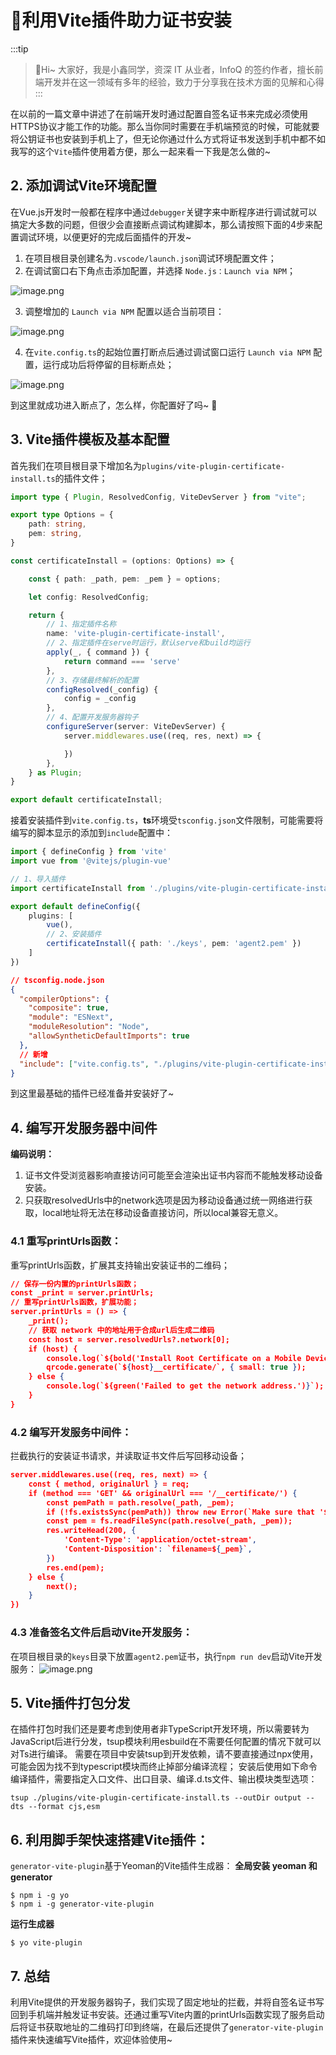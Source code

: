# 📢利用Vite插件助力证书安装

:::tip
>🎄Hi~ 大家好，我是小鑫同学，资深 IT 从业者，InfoQ 的签约作者，擅长前端开发并在这一领域有多年的经验，致力于分享我在技术方面的见解和心得
:::

在以前的一篇文章中讲述了在前端开发时通过配置自签名证书来完成必须使用HTTPS协议才能工作的功能。那么当你同时需要在手机端预览的时候，可能就要将公钥证书也安装到手机上了，但无论你通过什么方式将证书发送到手机中都不如我写的这个`Vite`插件使用着方便，那么一起来看一下我是怎么做的~

## 2. 添加调试Vite环境配置
在Vue.js开发时一般都在程序中通过`debugger`关键字来中断程序进行调试就可以搞定大多数的问题，但很少会直接断点调试构建脚本，那么请按照下面的4步来配置调试环境，以便更好的完成后面插件的开发~

1. 在项目根目录创建名为`.vscode/launch.json`调试环境配置文件；
2. 在调试窗口右下角点击添加配置，并选择 `Node.js：Launch via NPM`；

![image.png](https://picgo-2022.oss-cn-beijing.aliyuncs.com/202309011647779.png)

3. 调整增加的 `Launch via NPM` 配置以适合当前项目：

![image.png](https://picgo-2022.oss-cn-beijing.aliyuncs.com/202309011647696.png)

4. 在`vite.config.ts`的起始位置打断点后通过调试窗口运行 `Launch via NPM` 配置，运行成功后将停留的目标断点处；

![image.png](https://picgo-2022.oss-cn-beijing.aliyuncs.com/202309011648587.png)

到这里就成功进入断点了，怎么样，你配置好了吗~ 🤺
## 3. Vite插件模板及基本配置
首先我们在项目根目录下增加名为`plugins/vite-plugin-certificate-install.ts`的插件文件；
```typescript
import type { Plugin, ResolvedConfig, ViteDevServer } from "vite";

export type Options = {
    path: string,
    pem: string,
}

const certificateInstall = (options: Options) => {

  	const { path: _path, pem: _pem } = options;

    let config: ResolvedConfig;

    return {
        // 1、指定插件名称
        name: 'vite-plugin-certificate-install',
        // 2、指定插件在serve时运行，默认serve和build均运行
        apply(_, { command }) {
            return command === 'serve'
        },
        // 3、存储最终解析的配置
        configResolved(_config) {
            config = _config
        },
        // 4、配置开发服务器钩子
        configureServer(server: ViteDevServer) {
            server.middlewares.use((req, res, next) => {

            })
        },
    } as Plugin;
}

export default certificateInstall;
```
接着安装插件到`vite.config.ts`，**ts**环境受`tsconfig.json`文件限制，可能需要将编写的脚本显示的添加到`include`配置中：
```typescript
import { defineConfig } from 'vite'
import vue from '@vitejs/plugin-vue'

// 1、导入插件
import certificateInstall from './plugins/vite-plugin-certificate-install';

export default defineConfig({
    plugins: [
        vue(),
        // 2、安装插件 
        certificateInstall({ path: './keys', pem: 'agent2.pem' })
    ]
})
```
```json
// tsconfig.node.json
{
  "compilerOptions": {
    "composite": true,
    "module": "ESNext",
    "moduleResolution": "Node",
    "allowSyntheticDefaultImports": true
  },
  // 新增
  "include": ["vite.config.ts", "./plugins/vite-plugin-certificate-install.ts"]
}
```
到这里最基础的插件已经准备并安装好了~
## 4. 编写开发服务器中间件
**编码说明：**

1. 证书文件受浏览器影响直接访问可能至会渲染出证书内容而不能触发移动设备安装。
2. 只获取resolvedUrls中的network选项是因为移动设备通过统一网络进行获取，local地址将无法在移动设备直接访问，所以local兼容无意义。
### 4.1 重写printUrls函数：
重写printUrls函数，扩展其支持输出安装证书的二维码；
```json
// 保存一份内置的printUrls函数；
const _print = server.printUrls;
// 重写printUrls函数，扩展功能；
server.printUrls = () => {
    _print();
    // 获取 network 中的地址用于合成url后生成二维码
    const host = server.resolvedUrls?.network[0];
    if (host) {
        console.log(`${bold('Install Root Certificate on a Mobile Device ⤦')}`);
        qrcode.generate(`${host}__certificate/`, { small: true });
    } else {
        console.log(`${green('Failed to get the network address.')}`);
    }
}
```
### 4.2 编写开发服务中间件：
拦截执行的安装证书请求，并读取证书文件后写回移动设备；
```json
server.middlewares.use((req, res, next) => {
    const { method, originalUrl } = req;
    if (method === 'GET' && originalUrl === '/__certificate/') {
        const pemPath = path.resolve(_path, _pem);
        if (!fs.existsSync(pemPath)) throw new Error(`Make sure that '${pemPath}' exists.`);
        const pem = fs.readFileSync(path.resolve(_path, _pem));
        res.writeHead(200, {
            'Content-Type': 'application/octet-stream',
            'Content-Disposition': `filename=${_pem}`,
        })
        res.end(pem);
    } else {
        next();
    }
})
```
### 4.3 准备签名文件后启动Vite开发服务：
在项目根目录的`keys`目录下放置`agent2.pem`证书，执行`npm run dev`启动Vite开发服务：
![image.png](https://picgo-2022.oss-cn-beijing.aliyuncs.com/202309011649393.png)
## 5. Vite插件打包分发
在插件打包时我们还是要考虑到使用者非TypeScript开发环境，所以需要转为JavaScript后进行分发，tsup模块利用esbuild在不需要任何配置的情况下就可以对Ts进行编译。
需要在项目中安装tsup到开发依赖，请不要直接通过npx使用，可能会因为找不到typescript模块而终止掉部分编译流程；
安装后使用如下命令编译插件，需要指定入口文件、出口目录、编译.d.ts文件、输出模块类型选项：
```shell
tsup ./plugins/vite-plugin-certificate-install.ts --outDir output --dts --format cjs,esm
```
## 6. 利用脚手架快速搭建Vite插件：
`generator-vite-plugin`基于Yeoman的Vite插件生成器：
**全局安装 yeoman 和 generator**
```shell
$ npm i -g yo
$ npm i -g generator-vite-plugin
```
**运行生成器**
```shell
$ yo vite-plugin
```
## 7. 总结
利用Vite提供的开发服务器钩子，我们实现了固定地址的拦截，并将自签名证书写回到手机端并触发证书安装。还通过重写Vite内置的printUrls函数实现了服务启动后将证书获取地址的二维码打印到终端，在最后还提供了`generator-vite-plugin`插件来快速编写Vite插件，欢迎体验使用~